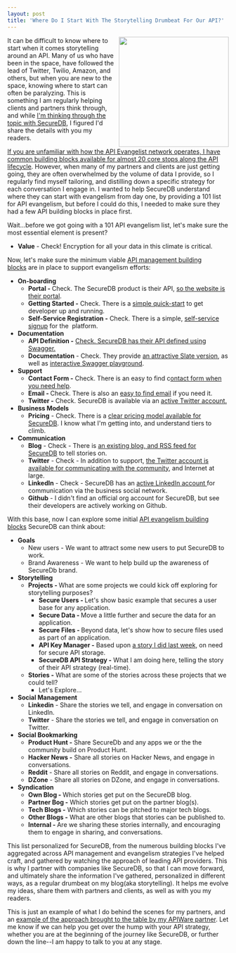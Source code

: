 ```yaml
---
layout: post
title: 'Where Do I Start With The Storytelling Drumbeat For Our API?'
---
```

<p><a href="http://evangelism.apievangelist.com/"><img src="https://s3.amazonaws.com/kinlane-productions/bw-icons/bw-evangelism-bubble.png" alt="" width="250" align="right" /></a></p>
<p>It can be difficult to know where to start when it comes storytelling around an API. Many of us who have been in the space, have followed the lead of Twitter, Twilio, Amazon, and others, but when you are new to the space, knowing where to start can often be paralyzing. This is something I am regularly helping clients and partners think through, and while&nbsp;<a href="https://securedb.co/">I'm thinking through the topic with SecureDB</a>, I figured I'd share the details with you my readers.</p>
<p><a href="http://apievangelist.com">If you are unfamiliar with how the API Evangelist network operates, I have common building blocks available for almost 20 core stops along the API lifecycle</a>. However, when many of my partners and clients are just getting going, they are often overwhelmed by the volume of data I provide, so I regularly find myself tailoring, and distilling down a specific strategy for each conversation I engage in. I wanted to help SecureDB understand where they can start with evangelism from day one, by providing a 101 list for API evangelism, but before I could do this, I needed to make sure they had a few API building blocks in place first.</p>
<p>Wait...before we got going with a 101 API evangelism list, let's make sure the most essential element is present?</p>
<ul>
<li><strong>Value</strong>&nbsp;- Check! Encryption for all your data in this climate is critical.</li>
</ul>
<p class="p2">Now, let's make sure the minimum viable&nbsp;<a href="http://management.apievangelist.com/building-blocks.html">API management building blocks</a>&nbsp;are in place to support evangelism efforts:</p>
<ul>
<li><strong>On-boarding</strong> 
<ul>
<li><strong>Portal -&nbsp;</strong>Check. The SecureDB product is their API,&nbsp;<a href="https://securedb.co/">so the website is their portal</a>.&nbsp;</li>
<li><strong>Getting Started -</strong>&nbsp;Check. There is a&nbsp;<a href="https://securedb.co/docs/#quick-start1">simple quick-start</a>&nbsp;to get developer up and running.</li>
<li><strong>Self-Service Registration -</strong>&nbsp;Check. There is a simple,&nbsp;<a href="https://dashboard.securedb.co/dashboard/signup.html">self-service signup</a>&nbsp;for the &nbsp;platform.</li>
</ul>
</li>
<li><strong>Documentation</strong> 
<ul>
<li><strong>API Definition -</strong>&nbsp;<a href="https://api.securedb.co/swagger/">Check. SecureDB has their API defined using Swagger.</a></li>
<li><strong>Documentation</strong>&nbsp;- Check. They provide&nbsp;<a href="https://securedb.co/apidocs/">an attractive Slate version</a>, as well as&nbsp;<a href="https://api.securedb.co/swagger/">interactive Swagger playground</a>.</li>
</ul>
</li>
<li><strong>Support</strong> 
<ul>
<li><strong>Contact Form -</strong>&nbsp;Check. There is an easy to find c<a href="https://securedb.co/contact/">ontact form when you need help</a>.</li>
<li><strong>Email -&nbsp;</strong>Check.&nbsp;There is also an&nbsp;<a href="https://securedb.co/contact/">easy to find email</a>&nbsp;if you need it.</li>
<li><strong>Twitter -</strong>&nbsp;Check. SecureDB is available via an&nbsp;<a href="http://twitter.com/securedb">active Twitter account.</a></li>
</ul>
</li>
<li><strong>Business Models</strong> 
<ul>
<li><strong>Pricing</strong>&nbsp;- Check. There is a&nbsp;<a href="https://securedb.co/pricing/">clear pricing model available for SecureDB</a>. I know what I'm getting into, and understand tiers to climb.</li>
</ul>
</li>
<li><strong>Communication</strong> 
<ul>
<li><strong>Blog</strong>&nbsp;- Check - There is&nbsp;<a href="https://securedb.co/blog/">an existing blog, and RSS feed for SecureDB</a>&nbsp;to tell stories on.</li>
<li><strong>Twitter</strong>&nbsp;- Check - In addition to support,&nbsp;<a href="https://twitter.com/securedb">the Twitter account is available for communicating with the community</a>, and Internet at large.</li>
<li><strong>LinkedIn</strong>&nbsp;- Check - SecureDB has an&nbsp;<a href="https://www.linkedin.com/company/securedb">active LinkedIn account&nbsp;</a>for communication via the business social network.</li>
<li><strong>Github</strong>&nbsp;- I didn't find an official org account for SecureDB, but see their developers are actively working on Github.</li>
</ul>
</li>
</ul>
<p class="p2">With this base, now I can explore some initial&nbsp;<a href="http://evangelism.apievangelist.com/building-blocks.html">API evangelism building blocks</a>&nbsp;SecureDB can think about:</p>
<ul>
<li><strong>Goals</strong> 
<ul>
<li>New users - We want to attract some new users to put SecureDB to work.</li>
<li>Brand Awareness - We want to help build up the awareness of SecureDb brand.</li>
</ul>
</li>
<li><strong>Storytelling</strong> 
<ul>
<li><strong>Projects -&nbsp;</strong>What are some projects we could kick off exploring for storytelling purposes?  
<ul>
<li><strong>Secure Users -&nbsp;</strong>Let's show basic example that secures a user base for any application.</li>
<li><strong>Secure Data -&nbsp;</strong>Move a little further and secure the data for an application.</li>
<li><strong>Secure Files -&nbsp;</strong>Beyond data, let's show how to secure files used as part of an application.</li>
<li><strong>API Key Manager -</strong>&nbsp;Based upon&nbsp;<a href="http://apievangelist.com/2015/10/24/the-emerging-need-for-api-key-management-solutions">a story I did last week</a>, on need for secure API storage.</li>
<li><strong>SecureDB API Strategy -</strong>&nbsp;What I am doing here, telling the story of their API strategy (real-time).</li>
</ul>
</li>
<li><strong>Stories -</strong>&nbsp;What are some of the stories across these projects that we could tell?  
<ul>
<li>Let's Explore...</li>
</ul>
</li>
</ul>
</li>
<li><strong>Social Management</strong> 
<ul>
<li><strong>Linkedin</strong>&nbsp;- Share the stories we tell, and engage in conversation on LinkedIn.</li>
<li><strong>Twitter</strong>&nbsp;- Share the stories we tell, and engage in conversation on Twitter.</li>
</ul>
</li>
<li><strong>Social Bookmarking</strong> 
<ul>
<li><strong>Product Hunt -</strong>&nbsp;Share SecureDb and any apps we or the the community build on Product Hunt.</li>
<li><strong>Hacker News -</strong>&nbsp;Share all stories on Hacker News, and engage in conversations.</li>
<li><strong>Reddit</strong>&nbsp;- Share all stories on Reddit, and engage in conversations.</li>
</ul>
<ul>
<li><strong>DZone</strong>&nbsp;- Share all stories on DZone, and engage in conversations.</li>
</ul>
</li>
<li><strong>Syndication</strong> 
<ul>
<li><strong>Own Blog -&nbsp;</strong>Which stories get put on the SecureDB blog.</li>
<li><strong>Partner Bog&nbsp;-</strong>&nbsp;Which stories get put on the partner blog(s).</li>
<li><strong>Tech Blogs -</strong>&nbsp;Which stories can be pitched to major tech blogs.</li>
<li><strong>Other Blogs -</strong>&nbsp;What are other blogs that stories can be published to.</li>
<li><strong>Internal -&nbsp;</strong>Are we sharing these stories internally, and encouraging them to engage in sharing, and conversations.</li>
</ul>
</li>
</ul>
<p>This list personalized for SecureDB, from the numerous building blocks I've aggregated across API management and evangelism strategies I've helped craft, and gathered by watching the approach of leading API providers. This is why I partner with companies like SecureDB, so that I can move forward, and ultimately share the information I've gathered, personalized in different ways, as a regular drumbeat on my blog(aka storytelling). It helps me evolve my ideas, share them with partners and clients, as well as with you my readers.</p>
<p>This is just an example of what I do behind the scenes for my partners, and an&nbsp;<a href="http://apiware.io">example of the approach brought to the table by my APIWare partner</a>. Let me know if we can help you get over the hump with your API strategy, whether you are at the beginning of the journey like SecureDB, or further down the line--I am happy to talk to you at any stage.</p>